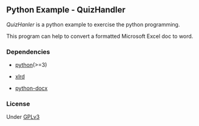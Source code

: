 ## Python Example - QuizHandler

_QuizHanler_ is a python example to exercise the python programming.

This program can help to convert a formatted Microsoft Excel doc to word. 

### Dependencies

- [python](https://www.python.org/)(>=3)
    
- [xlrd](https://github.com/python-excel/xlrd)

- [python-docx](https://github.com/python-openxml/python-docx)

### License

Under [GPLv3](LICENSE)
